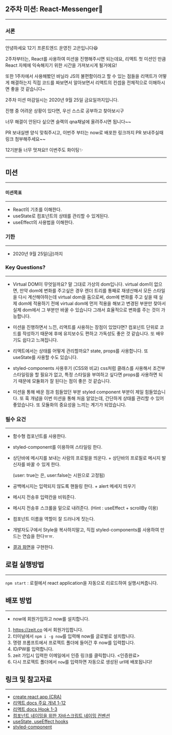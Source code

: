 ## 2주차 미션: React-Messenger💌

---

### 서론

---

안녕하세요 12기 프론트엔드 운영진 고은입니다😆

2주차부터는, React를 사용하여 미션을 진행해주시면 되는데요, 리액트 첫 미션인 만큼 React 자체에 익숙해지기 위한 시간을 가져보시게 될거에요!

또한 1주차에서 사용해봤던 바닐라 JS의 불편함이라고 할 수 있는 점들을 리액트가 어떻게 해결하는지 직접 코드를 짜보면서 알아보면서 리액트의 컨셉을 전체적으로 이해하시면 좋을 것 같습니다~

2주차 미션 마감일시는 2020년 9월 25일 금요일까지입니다.

진행 중 어려운 상황이 있다면, 우선 스스로 공부하고 찾아보시구

너무 해결이 안된다 싶으면 슬랙의 qna채널에 올려주시면 됩니다~~

PR 보내실땐 양식 맞춰주시고, 이번주 부터는 now로 배포한 링크까지 PR 보내주실때 링크 첨부해주세요~~

12기분들 너무 멋져요!! 이번주도 화이팅✨

---

## 미션

---

#### 미션목표

---

- React의 기초를 이해한다.
- useState로 컴포넌트의 상태를 관리할 수 있게된다.
- useEffect의 사용법을 이해한다.

### 기한

---

- 2020년 9월 25일(금)까지

### Key Questions?

---

- Virtual DOM이 무엇일까요?
  말 그대로 가상의 dom입니다.
  virtual dom이 없으면, 만약 dom에 변화를 주고싶은 경우 렌더 트리를 통째로 재생산해서 모든 스타일을 다시 계산해야하는데
  virtual dom을 둠으로써, dom에 변화를 주고 싶을 때 실제 dom에 적용하기 전에 virtual dom에 먼저 적용을 해보고 변경된 부분만 찾아서 실제 dom에서 그 부분만 바꿀 수 있습니다
  그래서 효율적으로 변화를 주는 것이 가능합니다.

- 미션을 진행하면서 느낀, 리액트를 사용하는 장점이 있었다면?
  컴포넌트 단위로 코드를 작성하기 때문에 후에 유지보수도 편하고 가독성도 좋은 것 같습니다. 또 배우기도 쉽다고 느껴집니다.

- 리액트에서는 상태를 어떻게 관리할까요?
  state, props를 사용합니다. 또 useState를 사용할 수도 있습니다.

- styled-components 사용후기 (CSS와 비교)
  css처럼 클래스를 사용해서 조건부 스타일링을 할 필요가 없고, 특정 스타일을 부여하고 싶다면 props를 사용하면 되기 때문에 모듈화가 잘 된다는 점이 좋은 것 같습니다.

- 미션을 통해 배운 점과 힘들었던 부분
  styled component 부분이 제일 힘들었습니다. 또 훅 개념을 이번 미션을 통해 처음 알았는데, 간단하게 상태를 관리할 수 있어 좋았습니다.
  또 모듈화의 중요성을 느끼는 계기가 되었습니다.


### 필수 요건

---

- 함수형 컴포넌트를 사용한다.
- styled-component를 이용하여 스타일링 한다.
- 상단바에 메시지를 보내는 사람의 프로필을 띄운다. + 상단바의 프로필로 메시지 발신자를 바꿀 수 있게 한다.

  (user: true는 은, user:false는 시원으로 고정됨)

- 공백메시지는 입력되지 않도록 핸들링 한다. + alert 메세지 띄우기
- 메시지 전송후 입력칸을 비워준다.
- 메시지 전송후 스크롤을 밑으로 내려준다. (Hint : useEffect + scrollBy 이용)
- 컴포넌트 이름을 역할이 잘 드러나게 짓는다.
- 개발자도구에서 Style을 복사하지말고, 직접 styled-components를 사용하여 만드는 연습을 한다ㅠㅠ.
- [결과 화면](https://react-messenger.eun-ko.vercel.app)을 구현한다.

## 로컬 실행방법

---

`npm start` : 로컬에서 react application을 자동으로 리로드하여 실행시켜줍니다.

## 배포 방법

---

- now에 회원가입하고 now를 설치합니다.

1. https://zeit.co 에서 회원가입합니다.
2. 터미널에서 `npm i -g now`를 입력해 now를 글로벌로 설치합니다.
3. 명령 프롬프트에서 프로젝트 폴더에 들어간 후 now를 입력합니다.
4. ID/PW를 입력합니다.
5. zeit 가입시 입력한 이메일에서 인증 링크를 클릭합니다. <인증완료>
6. 다시 프로젝트 폴더에서 `now`를 입력하면 자동으로 생성된 url에 배포됩니다!

## 링크 및 참고자료

---

- [create react app (CRA)](https://create-react-app.dev/docs/getting-started/)
- [리액트 docs 주요 개념 1-12](https://ko.reactjs.org/docs/hello-world.html)
- [리액트 docs Hook 1-3](https://ko.reactjs.org/docs/hooks-intro.html)
- [컴포넌트 네이밍을 위한 자바스크립트 네이밍 컨벤션](https://ui.toast.com/fe-guide/ko_CODING-CONVENSION/#%EB%AA%85%EB%AA%85-%EA%B7%9C%EC%B9%99)
- [useState, useEffect hooks](https://velog.io/@velopert/react-hooks#1-usestate)
- [styled-component](https://styled-components.com/docs/basics#getting-started)
